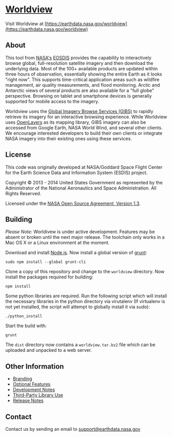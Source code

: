 # [Worldview](https://earthdata.nasa.gov/worldview)

Visit Worldview at
[https://earthdata.nasa.gov/worldview](https://earthdata.nasa.gov/worldview)

## About

This tool from [NASA's](http://nasa.gov) [EOSDIS](https://earthdata.nasa.gov)
provides the capability to interactively browse global, full-resolution
satellite imagery and then download the underlying data. Most of the 100+
available products are updated within three hours of observation, essentially
showing the entire Earth as it looks "right now". This supports time-critical
application areas such as wildfire management, air quality measurements, and
flood monitoring. Arctic and Antarctic views of several products are also
available for a "full globe" perspective. Browsing on tablet and smartphone
devices is generally supported for mobile access to the imagery.

Worldview uses the
[Global Imagery Browse Services (GIBS)](https://earthdata.nasa.gov/gibs) to
rapidly retrieve its imagery for an interactive browsing experience. While
Worldview uses [OpenLayers](http://openlayers.org/) as its mapping library,
GIBS imagery can also be accessed from Google Earth, NASA World Wind, and
several other clients. We encourage interested developers to build their own
clients or integrate NASA imagery into their existing ones using these
services.


## License

This code was originally developed at NASA/Goddard Space Flight Center for
the Earth Science Data and Information System (ESDIS) project.

Copyright &copy; 2013 - 2014 United States Government as represented by the
Administrator of the National Aeronautics and Space Administration.
All Rights Reserved.

Licensed under the [NASA Open Source Agreement, Version 1.3](LICENSE.md).


## Building

*Please Note:* Worldivew is under active development. Features may be absent
or broken until the next major release. The toolchain only works in a Mac OS X
or a Linux environment at the moment.

Download and install [Node.js](http://nodejs.org/). Now install a
global version of [grunt](http://gruntjs.com/):

    sudo npm install --global grunt-cli

Clone a copy of this repository and change to the ``worldview`` directory.
Now install the packages required for building:

    npm install

Some python libraries are required. Run the following script which will
install the necessary libraries in the python directory via virutalenv
(If virtualenv is not yet installed, the script will attempt to globally
install it via sudo):

    ./python_install

Start the build with:

    grunt

The ``dist`` directory now contains a ``worldview.tar.bz2`` file which
can be uploaded and unpacked to a web server.


## Other Information

* [Branding](BRANDING.md)
* [Optional Features](FEATURES.md)
* [Development Notes](DEVELOP.md)
* [Third-Party Library Use](THIRD_PARTY.md)
* [Release Notes](RELEASE_NOTES.md)


## Contact

Contact us by sending an email to
[support@earthdata.nasa.gov](mailto:support@earthdata.nasa.gov)
